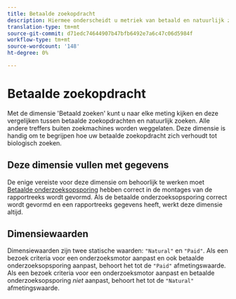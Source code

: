 ```yaml
---
title: Betaalde zoekopdracht
description: Hiermee onderscheidt u metriek van betaald en natuurlijk zoeken.
translation-type: tm+mt
source-git-commit: d71edc74644907b47bfb6492e7a6c47c06d5984f
workflow-type: tm+mt
source-wordcount: '148'
ht-degree: 0%

---
```



# Betaalde zoekopdracht

Met de dimensie &#39;Betaald zoeken&#39; kunt u naar elke meting kijken en deze vergelijken tussen betaalde zoekopdrachten en natuurlijk zoeken. Alle andere treffers buiten zoekmachines worden weggelaten. Deze dimensie is handig om te begrijpen hoe uw betaalde zoekopdracht zich verhoudt tot biologisch zoeken.

## Deze dimensie vullen met gegevens

De enige vereiste voor deze dimensie om behoorlijk te werken moet [Betaalde onderzoeksopsporing](/help/admin/admin/paid-search-detection/paid-search-detection.md) hebben correct in de montages van de rapportreeks wordt gevormd. Als de betaalde onderzoeksopsporing correct wordt gevormd en een rapportreeks gegevens heeft, werkt deze dimensie altijd.

## Dimensiewaarden

Dimensiewaarden zijn twee statische waarden: `"Natural"` en `"Paid"`. Als een bezoek criteria voor een onderzoeksmotor aanpast en ook betaalde onderzoeksopsporing aanpast, behoort het tot de `"Paid"` afmetingswaarde. Als een bezoek criteria voor een onderzoeksmotor aanpast en betaalde onderzoeksopsporing *niet* aanpast, behoort het tot de `"Natural"` afmetingswaarde.

